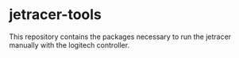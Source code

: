 # jetracer-tools
This repository contains the packages necessary to run the jetracer manually with the logitech controller.
